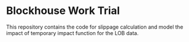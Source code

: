 # Blockhouse Work Trial

This repository contains the code for slippage calculation and model the impact of temporary impact function for the LOB data.
